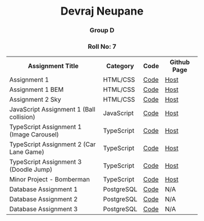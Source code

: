 <div align="center">
    <h1 align="center">Devraj Neupane</h1>
    <h3 align="center">Group D</h3>
    <h3 align="center">Roll No: 7</h3>
</div>

<div align="center" style="margin-inline: auto; width: fit-content">
  <table>
    <tr>
        <th>Assignment Title</th>
        <th>Category</th>
        <th>Code</th>
        <th>Github Page</th>
    </tr>
    <tr>
      <td>Assignment 1</td>
      <td>HTML/CSS</td>
      <!-- TODO: There must be some way to provide relative links for folders and files within same repo -->
      <td><a href="https://github.com/devrajneupane/LFSWEF/tree/main/Day1" target="_blank">Code</a></td>
      <td><a href="https://devrajneupane.github.io/LFSWEF/Day1/index.html" target="_blank">Host</a></td>
    </tr>
    <tr>
      <td>Assignment 1 BEM</td>
      <td>HTML/CSS</td>
      <td><a href="https://github.com/devrajneupane/LFSWEF/tree/bem/Day1" target="_blank">Code</a></td>
      <td><a href="https://devrajneupane.github.io/LFSWEF/Day1/index.html" target="_blank">Host</a></td>
    </tr>
    <tr>
      <td>Assignment 2 Sky</td>
      <td>HTML/CSS</td>
      <td><a href="https://github.com/devrajneupane/Final-Assignment-Sky" target="_blank">Code</a></td>
      <td><a href="https://devrajneupane.github.io/Final-Assignment-Sky/" target="_blank">Host</a></td>
    </tr>
    <tr>
      <td>JavaScript Assignment 1 (Ball collision)</td>
      <td>JavaScript</td>
      <td><a href="https://github.com/devrajneupane/LFSWEF/tree/main/ball_collision" target="_blank">Code</a></td>
      <td><a href="https://devrajneupane.github.io/LFSWEF/ball_collision/index.html" target="_blank">Host</a></td>
    </tr>
    <tr>
      <td>TypeScript Assignment 1 (Image Carousel)</td>
      <td>TypeScript</td>
      <td><a href="https://github.com/devrajneupane/LFSWEF/tree/main/image_carousel" target="_blank">Code</a></td>
      <td><a href="https://devrajneupane.github.io/LFSWEF/image_carousel/index.html" target="_blank">Host</a></td>
    </tr>
    <tr>
      <td>TypeScript Assignment 2 (Car Lane Game)</td>
      <td>TypeScript</td>
      <td><a href="https://github.com/devrajneupane/Car-Lane-Game" target="_blank">Code</a></td>
      <td><a href="https://devrajneupane.github.io/Car-Lane-Game" target="_blank">Host</a></td>
    </tr>
    <tr>
      <td>TypeScript Assignment 3 (Doodle Jump)</td>
      <td>TypeScript</td>
      <td><a href="https://github.com/devrajneupane/Doodle-Jump-Game" target="_blank">Code</a></td>
      <td><a href="https://devrajneupane.github.io/Doodle-Jump-Game/" target="_blank">Host</a></td>
    </tr>
    <tr>
      <td>Minor Project - Bomberman</td>
      <td>TypeScript</td>
      <td><a href="https://github.com/devrajneupane/Bomberman" target="_blank">Code</a></td>
      <td><a href="https://devrajneupane.github.io/Bomberman/" target="_blank">Host</a></td>
    </tr>
    <tr>
      <td>Database Assignment 1</td>
      <td>PostgreSQL</td>
      <td><a href="https://github.com/devrajneupane/LF_Database/tree/main/day1" target="_blank">Code</a></td>
      <td>N/A</td>
    </tr>
    <tr>
      <td>Database Assignment 2</td>
      <td>PostgreSQL</td>
      <td><a href="https://github.com/devrajneupane/LF_Database/tree/main/day2" target="_blank">Code</a></td>
      <td>N/A</td>
    </tr>
    <tr>
      <td>Database Assignment 3</td>
      <td>PostgreSQL</td>
      <td><a href="https://github.com/devrajneupane/LF_Database/tree/main/day3" target="_blank">Code</a></td>
      <td>N/A</td>
    </tr>
  </table>
</div>
